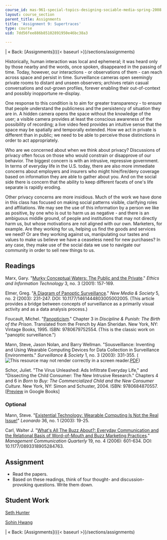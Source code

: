 ```yaml
---
course_id: mas-961-special-topics-designing-sociable-media-spring-2008
layout: course_section
parent_title: Assignments
title: 'Assignment 9: Supertraces'
type: course
uid: 7dd56fee886b85102891950e46bc38a3

---
```


| « Back: [Assignments]({{< baseurl >}}/sections/assignments) 

Historically, human interaction was local and ephemeral; it was heard only by those nearby and the words, once spoken, disappeared in the passing of time. Today, however, our interactions - or observations of them - can reach across space and persist in time. Surveillance cameras open seemingly private rooms to distant and unseen observers; archives retain casual conversations and out-grown profiles, forever enabling their out-of-context and possibly inopportune re-display.

One response to this condition is to aim for greater transparency - to ensure that people understand the publicness and the persistency of situation they are in. A hidden camera opens the space without the knowledge of the user; a visible camera provides at least the conscious awareness of the possibility of recording; a live video feed provides an intuitive sense that the space may be spatially and temporally extended. How we act in private is different than in public; we need to be able to perceive those distinctions in order to act appropriately.

Who are we concerned about when we think about privacy? Discussions of privacy often focus on those who would constrain or disapprove of our behavior. The biggest concern is with an intrusive, repressive government. In terms of everyday life in the U.S. today, there are also more immediate concerns about employers and insurers who might hire/fire/deny coverage based on information they are able to gather about you. And on the social side there is concern that the ability to keep different facets of one's life separate is rapidly eroding.

Other privacy concerns are more insidious. Much of the work we have done in this class has focused on making social patterns visible, clarifying roles and affiliations. We may see the use of this information by a person we like as positive, by one who is out to harm us as negative - and there is an ambiguous middle ground, of people and institutions that may not directly harm us, but whose motivations are not aligned with our own. Marketers, for example. Are they working for us, helping us find the goods and services we need? Or are they working against us, manipulating our tastes and values to make us believe we have a ceaseless need for new purchases? In any case, they make use of the social data we use to navigate our community in order to sell new things to us.

Readings
--------

Marx, Gary. "[Murky Conceptual Waters: The Public and the Private](http://mit.edu/gtmarx/www/murkypublicandprivate.html)." _Ethics and Information Technology_ 3, no. 3 (2001): 157-169.

Elmer, Greg. "[A Diagram of Panoptic Surveillance](http://nms.sagepub.com/cgi/content/abstract/5/2/231)." _New Media & Society_ 5, no. 2 (2003): 231-247. DOI: 10.1177/1461444803005002005. (This article provides a bridge between concepts of surveillance as a primarily visual activity and as a data analysis process.)

Foucault, Michel. "[Panopticism](http://foucault.info/documents/disciplineAndPunish/foucault.disciplineAndPunish.panOpticism.html)." Chapter 3 in _Discipline & Punish: The Birth of the Prison_. Translated from the French by Alan Sheridan. New York, NY: Vintage Books, 1995. ISBN: 9780679752554. (This is the classic work on "panoptic surveillance.")

Mann, Steve, Jason Nolan, and Barry Wellman. "Sousveillance: Inventing and Using Wearable Computing Devices for Data Collection in Surveillance Environments." _Surveillance & Society_ 1, no. 3 (2003): 331-355. (![This resource may not render correctly in a screen reader.](/images/inacessible.gif)[PDF](http://wearcam.org/cyborg_and_community/cyborg42deview.pdf))

Schor, Juliet. "The Virus Unleashed: Ads Infiltrate Everyday Life," and "Dissecting the Child Consumer: The New Intrusive Research." Chapters 4 and 6 in _Born to Buy: The Commercialized Child and the New Consumer Culture_. New York, NY: Simon and Schuster, 2004. ISBN: 9780684870557. \[[Preview](http://books.google.com/books?id=4zzeoi1jU5oC&pg=PA69=onepage) in Google Books\]

### Optional

Mann, Steve. "[Existential Technology: Wearable Computing Is Not the Real Issue!](https://doi.org/10.1162/002409403321152239)" _Leonardo_ 36, no. 1 (2003): 19-25.

Carl, Walter J. "[What's All The Buzz About?: Everyday Communication and the Relational Basis of Word-of-Mouth and Buzz Marketing Practices](http://mcq.sagepub.com/cgi/content/abstract/19/4/601)." _Management Communication Quarterly_ 19, no. 4 (2006): 601-634. DOI: 10.1177/0893318905284763.

Assignment
----------

*   Read the papers.
*   Based on these readings, think of four thought- and discussion-provoking questions. Write them down.

Student Work
------------

[Seth Hunter](http://designingsociablemedia.blogspot.com/2008/05/supertraces-discussion-questions-public.html)

[Sohin Hwang](http://dsm2008.blogspot.com/2008/05/four-questions.html)

| « Back: [Assignments]({{< baseurl >}}/sections/assignments)